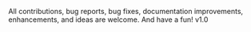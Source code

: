  All contributions, bug reports, bug fixes, documentation improvements, enhancements, and ideas are welcome.
 And have a fun! v1.0
